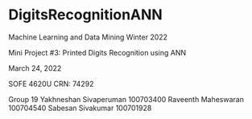 # DigitsRecognitionANN
Machine Learning and Data Mining
Winter 2022

Mini Project #3: Printed Digits Recognition using ANN 

March 24, 2022

SOFE 4620U  CRN: 74292

Group 19
Yakhneshan Sivaperuman
100703400
Raveenth Maheswaran
100704540
Sabesan Sivakumar
100701928


